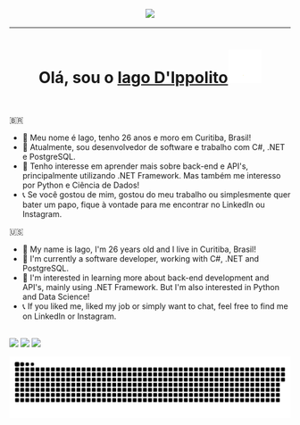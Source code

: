<p align="center">
  <img src="https://miro.medium.com/max/2048/1*OohqW5DGh9CQS4hLY5FXzA.png" height="215"/>
</p>
<hr>
<h1 align="center">Olá, sou o <a href="https://github.com/iagodippo">Iago D'Ippolito<a><img src="https://github.com/Kathryn-Jie/Kathryn-Jie/blob/main/wave.gif" width="60px"/></h1>
<Br>

🇧🇷
- 👋 Meu nome é Iago, tenho 26 anos e moro em Curitiba, Brasil!
- 💪 Atualmente, sou desenvolvedor de software e trabalho com C#, .NET e PostgreSQL.
- 👀 Tenho interesse em aprender mais sobre back-end e API's, principalmente utilizando .NET Framework. Mas também me interesso por Python e Ciência de Dados!
- 📞 Se você gostou de mim, gostou do meu trabalho ou simplesmente quer bater um papo, fique à vontade para me encontrar no LinkedIn ou Instagram.

🇺🇸
- 👋 My name is Iago, I'm 26 years old and I live in Curitiba, Brasil!
- 💪 I'm currently a software developer, working with C#, .NET and PostgreSQL.
- 👀 I'm interested in learning more about back-end development and API's, mainly using .NET Framework. But I'm also interested in Python and Data Science!
- 📞 If you liked me, liked my job or simply want to chat, feel free to find me on LinkedIn or Instagram.
<br></br>
<div> 
  <a href="https://www.instagram.com/iago.dippolito" target="_blank"><img src="https://img.shields.io/badge/-Instagram-%23E4405F?style=for-the-badge&logo=instagram&logoColor=white" target="_blank"></a>
  <a href = "mailto:iagodippolito@hotmail.com"><img src="https://img.shields.io/badge/-Gmail-%23333?style=for-the-badge&logo=gmail&logoColor=white" target="_blank"></a>
  <a href="https://www.linkedin.com/in/iagodippolito" target="_blank"><img src="https://img.shields.io/badge/-LinkedIn-%230077B5?style=for-the-badge&logo=linkedin&logoColor=white" target="_blank"></a> 

![Snake animation](https://github.com/iagodippo/iagodippo/blob/output/github-contribution-grid-snake.svg)
